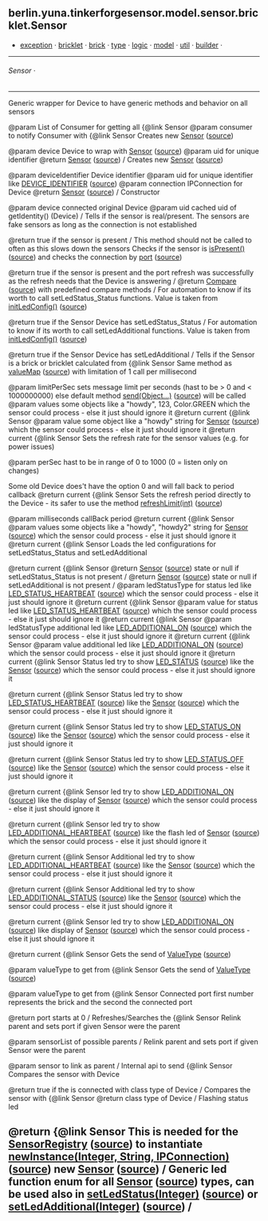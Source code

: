 
## berlin.yuna.tinkerforgesensor.model.sensor.bricklet.Sensor
* [exception](https://github.com/YunaBraska/tinkerforge-sensor/blob/master/readmeDoc/berlin/yuna/tinkerforgesensor/model/exception/README.md) · [bricklet](https://github.com/YunaBraska/tinkerforge-sensor/blob/master/readmeDoc/berlin/yuna/tinkerforgesensor/model/sensor/bricklet/README.md) · [brick](https://github.com/YunaBraska/tinkerforge-sensor/blob/master/readmeDoc/berlin/yuna/tinkerforgesensor/model/sensor/brick/README.md) · [type](https://github.com/YunaBraska/tinkerforge-sensor/blob/master/readmeDoc/berlin/yuna/tinkerforgesensor/model/type/README.md) · [logic](https://github.com/YunaBraska/tinkerforge-sensor/blob/master/readmeDoc/berlin/yuna/tinkerforgesensor/logic/README.md) · [model](https://github.com/YunaBraska/tinkerforge-sensor/blob/master/readmeDoc/berlin/yuna/tinkerforgesensor/model/README.md) · [util](https://github.com/YunaBraska/tinkerforge-sensor/blob/master/readmeDoc/berlin/yuna/tinkerforgesensor/util/README.md) · [builder](https://github.com/YunaBraska/tinkerforge-sensor/blob/master/readmeDoc/berlin/yuna/tinkerforgesensor/model/builder/README.md) · 

---
###### Sensor · 

---

 Generic wrapper for Device to have generic methods and behavior on all sensors

 @param 
 List of Consumer for getting all {@link Sensor
 @param consumer to notify Consumer with {@link Sensor
 Creates new [Sensor](https://github.com/YunaBraska/tinkerforge-sensor/blob/master/readmeDoc/berlin/yuna/tinkerforgesensor/model/sensor/bricklet/Sensor.md) ([source](https://github.com/YunaBraska/tinkerforge-sensor/blob/master/src/main/java/berlin/yuna/tinkerforgesensor/model/sensor/bricklet/Sensor.java))

 @param device Device to wrap with [Sensor](https://github.com/YunaBraska/tinkerforge-sensor/blob/master/readmeDoc/berlin/yuna/tinkerforgesensor/model/sensor/bricklet/Sensor.md) ([source](https://github.com/YunaBraska/tinkerforge-sensor/blob/master/src/main/java/berlin/yuna/tinkerforgesensor/model/sensor/bricklet/Sensor.java))
 @param uid    for unique identifier
 @return [Sensor](https://github.com/YunaBraska/tinkerforge-sensor/blob/master/readmeDoc/berlin/yuna/tinkerforgesensor/model/sensor/bricklet/Sensor.md) ([source](https://github.com/YunaBraska/tinkerforge-sensor/blob/master/src/main/java/berlin/yuna/tinkerforgesensor/model/sensor/bricklet/Sensor.java))
/
 Creates new [Sensor](https://github.com/YunaBraska/tinkerforge-sensor/blob/master/readmeDoc/berlin/yuna/tinkerforgesensor/model/sensor/bricklet/Sensor.md) ([source](https://github.com/YunaBraska/tinkerforge-sensor/blob/master/src/main/java/berlin/yuna/tinkerforgesensor/model/sensor/bricklet/Sensor.java))

 @param deviceIdentifier Device identifier
 @param uid              for unique identifier like [DEVICE_IDENTIFIER](https://github.com/YunaBraska/tinkerforge-sensor/blob/master/readmeDoc/berlin/yuna/tinkerforgesensor/model/sensor/bricklet/Sensor.md) ([source](https://github.com/YunaBraska/tinkerforge-sensor/blob/master/src/main/java/berlin/yuna/tinkerforgesensor/model/sensor/bricklet/Sensor.java))
 @param connection       IPConnection for Device
 @return [Sensor](https://github.com/YunaBraska/tinkerforge-sensor/blob/master/readmeDoc/berlin/yuna/tinkerforgesensor/model/sensor/bricklet/Sensor.md) ([source](https://github.com/YunaBraska/tinkerforge-sensor/blob/master/src/main/java/berlin/yuna/tinkerforgesensor/model/sensor/bricklet/Sensor.java))
/
 Constructor

 @param device connected original Device
 @param uid    cached uid of getIdentity() (Device)
/
 Tells if the sensor is real/present. The sensors are fake sensors as long as the connection is not established

 @return true if the sensor is present
/
 This method should not be called to often as this slows down the sensors
 Checks if the sensor is [isPresent()](https://github.com/YunaBraska/tinkerforge-sensor/blob/master/readmeDoc/berlin/yuna/tinkerforgesensor/model/sensor/bricklet/Sensor.md) ([source](https://github.com/YunaBraska/tinkerforge-sensor/blob/master/src/main/java/berlin/yuna/tinkerforgesensor/model/sensor/bricklet/Sensor.java)) and checks the connection by [port](https://github.com/YunaBraska/tinkerforge-sensor/blob/master/readmeDoc/berlin/yuna/tinkerforgesensor/model/sensor/bricklet/Sensor.md) ([source](https://github.com/YunaBraska/tinkerforge-sensor/blob/master/src/main/java/berlin/yuna/tinkerforgesensor/model/sensor/bricklet/Sensor.java))

 @return true if the sensor is present and the port refresh was successfully as the refresh needs that the Device is answering
/
 @return [Compare](https://github.com/YunaBraska/tinkerforge-sensor/blob/master/readmeDoc/berlin/yuna/tinkerforgesensor/model/builder/Compare.md) ([source](https://github.com/YunaBraska/tinkerforge-sensor/blob/master/src/main/java/berlin/yuna/tinkerforgesensor/model/builder/Compare.java)) with predefined compare methods
/
 For automation to know if its worth to call setLedStatus_Status functions. Value is taken from [initLedConfig()](https://github.com/YunaBraska/tinkerforge-sensor/blob/master/readmeDoc/berlin/yuna/tinkerforgesensor/model/sensor/bricklet/Sensor.md) ([source](https://github.com/YunaBraska/tinkerforge-sensor/blob/master/src/main/java/berlin/yuna/tinkerforgesensor/model/sensor/bricklet/Sensor.java))

 @return true if the Sensor Device has setLedStatus_Status
/
 For automation to know if its worth to call setLedAdditional functions. Value is taken from [initLedConfig()](https://github.com/YunaBraska/tinkerforge-sensor/blob/master/readmeDoc/berlin/yuna/tinkerforgesensor/model/sensor/bricklet/Sensor.md) ([source](https://github.com/YunaBraska/tinkerforge-sensor/blob/master/src/main/java/berlin/yuna/tinkerforgesensor/model/sensor/bricklet/Sensor.java))

 @return true if the Sensor Device has setLedAdditional
/
 Tells if the Sensor is a brick or bricklet calculated from {@link Sensor
 Same method as [valueMap](https://github.com/YunaBraska/tinkerforge-sensor/blob/master/readmeDoc/berlin/yuna/tinkerforgesensor/model/sensor/bricklet/Sensor.md) ([source](https://github.com/YunaBraska/tinkerforge-sensor/blob/master/src/main/java/berlin/yuna/tinkerforgesensor/model/sensor/bricklet/Sensor.java)) with limitation of 1 call per millisecond

 @param limitPerSec sets message limit per seconds (hast to be > 0 and < 1000000000) else default method [send(Object...)](https://github.com/YunaBraska/tinkerforge-sensor/blob/master/readmeDoc/berlin/yuna/tinkerforgesensor/model/sensor/bricklet/Sensor.md) ([source](https://github.com/YunaBraska/tinkerforge-sensor/blob/master/src/main/java/berlin/yuna/tinkerforgesensor/model/sensor/bricklet/Sensor.java)) will be called
 @param values      some objects like a "howdy", 123, Color.GREEN which the sensor could process - else it just should ignore it
 @return current {@link Sensor
 @param value some object like a "howdy" string for [Sensor](https://github.com/YunaBraska/tinkerforge-sensor/blob/master/readmeDoc/berlin/yuna/tinkerforgesensor/model/sensor/bricklet/Sensor.md) ([source](https://github.com/YunaBraska/tinkerforge-sensor/blob/master/src/main/java/berlin/yuna/tinkerforgesensor/model/sensor/bricklet/Sensor.java)) which the sensor could process - else it just should ignore it
 @return current {@link Sensor
 Sets the refresh rate for the sensor values (e.g. for power issues)

 @param perSec hast to be in range of 0 to 1000 (0 = listen only on changes)
               
 Some old Device does't have the option 0 and will fall back to period callback
 @return current {@link Sensor
 Sets the refresh period directly to the Device - its safer to use the method [refreshLimit(int)](https://github.com/YunaBraska/tinkerforge-sensor/blob/master/readmeDoc/berlin/yuna/tinkerforgesensor/model/sensor/bricklet/Sensor.md) ([source](https://github.com/YunaBraska/tinkerforge-sensor/blob/master/src/main/java/berlin/yuna/tinkerforgesensor/model/sensor/bricklet/Sensor.java))

 @param milliseconds callBack period
 @return current {@link Sensor
 @param values some objects like a "howdy", "howdy2" string for [Sensor](https://github.com/YunaBraska/tinkerforge-sensor/blob/master/readmeDoc/berlin/yuna/tinkerforgesensor/model/sensor/bricklet/Sensor.md) ([source](https://github.com/YunaBraska/tinkerforge-sensor/blob/master/src/main/java/berlin/yuna/tinkerforgesensor/model/sensor/bricklet/Sensor.java)) which the sensor could process - else it just should ignore it
 @return current {@link Sensor
 Loads the led configurations for setLedStatus_Status and setLedAdditional

 @return current {@link Sensor
 @return [Sensor](https://github.com/YunaBraska/tinkerforge-sensor/blob/master/readmeDoc/berlin/yuna/tinkerforgesensor/model/sensor/bricklet/Sensor.md) ([source](https://github.com/YunaBraska/tinkerforge-sensor/blob/master/src/main/java/berlin/yuna/tinkerforgesensor/model/sensor/bricklet/Sensor.java)) state or null if setLedStatus_Status is not present
/
 @return [Sensor](https://github.com/YunaBraska/tinkerforge-sensor/blob/master/readmeDoc/berlin/yuna/tinkerforgesensor/model/sensor/bricklet/Sensor.md) ([source](https://github.com/YunaBraska/tinkerforge-sensor/blob/master/src/main/java/berlin/yuna/tinkerforgesensor/model/sensor/bricklet/Sensor.java)) state or null if setLedAdditional is not present
/
 @param ledStatusType for status led like [LED_STATUS_HEARTBEAT](https://github.com/YunaBraska/tinkerforge-sensor/blob/master/readmeDoc/berlin/yuna/tinkerforgesensor/model/sensor/bricklet/Sensor.md) ([source](https://github.com/YunaBraska/tinkerforge-sensor/blob/master/src/main/java/berlin/yuna/tinkerforgesensor/model/sensor/bricklet/Sensor.java)) which the sensor could process - else it just should ignore it
 @return current {@link Sensor
 @param value for status led like [LED_STATUS_HEARTBEAT](https://github.com/YunaBraska/tinkerforge-sensor/blob/master/readmeDoc/berlin/yuna/tinkerforgesensor/model/sensor/bricklet/Sensor.md) ([source](https://github.com/YunaBraska/tinkerforge-sensor/blob/master/src/main/java/berlin/yuna/tinkerforgesensor/model/sensor/bricklet/Sensor.java)) which the sensor could process - else it just should ignore it
 @return current {@link Sensor
 @param ledStatusType additional led like [LED_ADDITIONAL_ON](https://github.com/YunaBraska/tinkerforge-sensor/blob/master/readmeDoc/berlin/yuna/tinkerforgesensor/model/sensor/bricklet/Sensor.md) ([source](https://github.com/YunaBraska/tinkerforge-sensor/blob/master/src/main/java/berlin/yuna/tinkerforgesensor/model/sensor/bricklet/Sensor.java)) which the sensor could process - else it just should ignore it
 @return current {@link Sensor
 @param value additional led like [LED_ADDITIONAL_ON](https://github.com/YunaBraska/tinkerforge-sensor/blob/master/readmeDoc/berlin/yuna/tinkerforgesensor/model/sensor/bricklet/Sensor.md) ([source](https://github.com/YunaBraska/tinkerforge-sensor/blob/master/src/main/java/berlin/yuna/tinkerforgesensor/model/sensor/bricklet/Sensor.java)) which the sensor could process - else it just should ignore it
 @return current {@link Sensor
 Status led try to show [LED_STATUS](https://github.com/YunaBraska/tinkerforge-sensor/blob/master/readmeDoc/berlin/yuna/tinkerforgesensor/model/sensor/bricklet/Sensor.md) ([source](https://github.com/YunaBraska/tinkerforge-sensor/blob/master/src/main/java/berlin/yuna/tinkerforgesensor/model/sensor/bricklet/Sensor.java)) like the [Sensor](https://github.com/YunaBraska/tinkerforge-sensor/blob/master/readmeDoc/berlin/yuna/tinkerforgesensor/model/sensor/bricklet/Sensor.md) ([source](https://github.com/YunaBraska/tinkerforge-sensor/blob/master/src/main/java/berlin/yuna/tinkerforgesensor/model/sensor/bricklet/Sensor.java)) which the sensor could process - else it just should ignore it

 @return current {@link Sensor
 Status led try to show [LED_STATUS_HEARTBEAT](https://github.com/YunaBraska/tinkerforge-sensor/blob/master/readmeDoc/berlin/yuna/tinkerforgesensor/model/sensor/bricklet/Sensor.md) ([source](https://github.com/YunaBraska/tinkerforge-sensor/blob/master/src/main/java/berlin/yuna/tinkerforgesensor/model/sensor/bricklet/Sensor.java)) like the [Sensor](https://github.com/YunaBraska/tinkerforge-sensor/blob/master/readmeDoc/berlin/yuna/tinkerforgesensor/model/sensor/bricklet/Sensor.md) ([source](https://github.com/YunaBraska/tinkerforge-sensor/blob/master/src/main/java/berlin/yuna/tinkerforgesensor/model/sensor/bricklet/Sensor.java)) which the sensor could process - else it just should ignore it

 @return current {@link Sensor
 Status led try to show [LED_STATUS_ON](https://github.com/YunaBraska/tinkerforge-sensor/blob/master/readmeDoc/berlin/yuna/tinkerforgesensor/model/sensor/bricklet/Sensor.md) ([source](https://github.com/YunaBraska/tinkerforge-sensor/blob/master/src/main/java/berlin/yuna/tinkerforgesensor/model/sensor/bricklet/Sensor.java)) like the [Sensor](https://github.com/YunaBraska/tinkerforge-sensor/blob/master/readmeDoc/berlin/yuna/tinkerforgesensor/model/sensor/bricklet/Sensor.md) ([source](https://github.com/YunaBraska/tinkerforge-sensor/blob/master/src/main/java/berlin/yuna/tinkerforgesensor/model/sensor/bricklet/Sensor.java)) which the sensor could process - else it just should ignore it

 @return current {@link Sensor
 Status led try to show [LED_STATUS_OFF](https://github.com/YunaBraska/tinkerforge-sensor/blob/master/readmeDoc/berlin/yuna/tinkerforgesensor/model/sensor/bricklet/Sensor.md) ([source](https://github.com/YunaBraska/tinkerforge-sensor/blob/master/src/main/java/berlin/yuna/tinkerforgesensor/model/sensor/bricklet/Sensor.java)) like the [Sensor](https://github.com/YunaBraska/tinkerforge-sensor/blob/master/readmeDoc/berlin/yuna/tinkerforgesensor/model/sensor/bricklet/Sensor.md) ([source](https://github.com/YunaBraska/tinkerforge-sensor/blob/master/src/main/java/berlin/yuna/tinkerforgesensor/model/sensor/bricklet/Sensor.java)) which the sensor could process - else it just should ignore it

 @return current {@link Sensor
 led try to show [LED_ADDITIONAL_ON](https://github.com/YunaBraska/tinkerforge-sensor/blob/master/readmeDoc/berlin/yuna/tinkerforgesensor/model/sensor/bricklet/Sensor.md) ([source](https://github.com/YunaBraska/tinkerforge-sensor/blob/master/src/main/java/berlin/yuna/tinkerforgesensor/model/sensor/bricklet/Sensor.java)) like the display of [Sensor](https://github.com/YunaBraska/tinkerforge-sensor/blob/master/readmeDoc/berlin/yuna/tinkerforgesensor/model/sensor/bricklet/Sensor.md) ([source](https://github.com/YunaBraska/tinkerforge-sensor/blob/master/src/main/java/berlin/yuna/tinkerforgesensor/model/sensor/bricklet/Sensor.java)) which the sensor could process - else it just should ignore it

 @return current {@link Sensor
 led try to show [LED_ADDITIONAL_HEARTBEAT](https://github.com/YunaBraska/tinkerforge-sensor/blob/master/readmeDoc/berlin/yuna/tinkerforgesensor/model/sensor/bricklet/Sensor.md) ([source](https://github.com/YunaBraska/tinkerforge-sensor/blob/master/src/main/java/berlin/yuna/tinkerforgesensor/model/sensor/bricklet/Sensor.java)) like the flash led of [Sensor](https://github.com/YunaBraska/tinkerforge-sensor/blob/master/readmeDoc/berlin/yuna/tinkerforgesensor/model/sensor/bricklet/Sensor.md) ([source](https://github.com/YunaBraska/tinkerforge-sensor/blob/master/src/main/java/berlin/yuna/tinkerforgesensor/model/sensor/bricklet/Sensor.java)) which the sensor could process - else it just should ignore it

 @return current {@link Sensor
 Additional led try to show [LED_ADDITIONAL_HEARTBEAT](https://github.com/YunaBraska/tinkerforge-sensor/blob/master/readmeDoc/berlin/yuna/tinkerforgesensor/model/sensor/bricklet/Sensor.md) ([source](https://github.com/YunaBraska/tinkerforge-sensor/blob/master/src/main/java/berlin/yuna/tinkerforgesensor/model/sensor/bricklet/Sensor.java)) like the [Sensor](https://github.com/YunaBraska/tinkerforge-sensor/blob/master/readmeDoc/berlin/yuna/tinkerforgesensor/model/sensor/bricklet/Sensor.md) ([source](https://github.com/YunaBraska/tinkerforge-sensor/blob/master/src/main/java/berlin/yuna/tinkerforgesensor/model/sensor/bricklet/Sensor.java)) which the sensor could process - else it just should ignore it

 @return current {@link Sensor
 Additional led try to show [LED_ADDITIONAL_STATUS](https://github.com/YunaBraska/tinkerforge-sensor/blob/master/readmeDoc/berlin/yuna/tinkerforgesensor/model/sensor/bricklet/Sensor.md) ([source](https://github.com/YunaBraska/tinkerforge-sensor/blob/master/src/main/java/berlin/yuna/tinkerforgesensor/model/sensor/bricklet/Sensor.java)) like the [Sensor](https://github.com/YunaBraska/tinkerforge-sensor/blob/master/readmeDoc/berlin/yuna/tinkerforgesensor/model/sensor/bricklet/Sensor.md) ([source](https://github.com/YunaBraska/tinkerforge-sensor/blob/master/src/main/java/berlin/yuna/tinkerforgesensor/model/sensor/bricklet/Sensor.java)) which the sensor could process - else it just should ignore it

 @return current {@link Sensor
 led try to show [LED_ADDITIONAL_ON](https://github.com/YunaBraska/tinkerforge-sensor/blob/master/readmeDoc/berlin/yuna/tinkerforgesensor/model/sensor/bricklet/Sensor.md) ([source](https://github.com/YunaBraska/tinkerforge-sensor/blob/master/src/main/java/berlin/yuna/tinkerforgesensor/model/sensor/bricklet/Sensor.java)) like display of [Sensor](https://github.com/YunaBraska/tinkerforge-sensor/blob/master/readmeDoc/berlin/yuna/tinkerforgesensor/model/sensor/bricklet/Sensor.md) ([source](https://github.com/YunaBraska/tinkerforge-sensor/blob/master/src/main/java/berlin/yuna/tinkerforgesensor/model/sensor/bricklet/Sensor.java)) which the sensor could process - else it just should ignore it

 @return current {@link Sensor
 Gets the send of [ValueType](https://github.com/YunaBraska/tinkerforge-sensor/blob/master/readmeDoc/berlin/yuna/tinkerforgesensor/model/type/ValueType.md) ([source](https://github.com/YunaBraska/tinkerforge-sensor/blob/master/src/main/java/berlin/yuna/tinkerforgesensor/model/type/ValueType.java))

 @param valueType to get from {@link Sensor
 Gets the send of [ValueType](https://github.com/YunaBraska/tinkerforge-sensor/blob/master/readmeDoc/berlin/yuna/tinkerforgesensor/model/type/ValueType.md) ([source](https://github.com/YunaBraska/tinkerforge-sensor/blob/master/src/main/java/berlin/yuna/tinkerforgesensor/model/type/ValueType.java))

 @param valueType to get from {@link Sensor
 Connected port first number represents the brick and the second the connected port

 @return port starts at 0
/
 Refreshes/Searches the {@link Sensor
 Relink parent and sets port if given Sensor were the parent

 @param sensorList of possible parents
/
 Relink parent and sets port if given Sensor were the parent

 @param sensor to link as parent
/
 Internal api to send {@link Sensor
 Compares the sensor with Device

 @return true if the is connected with class type of Device
/
 Compares the sensor with {@link Sensor
 @return class type of Device
/
 Flashing status led

 @return {@link Sensor
 This is needed for the [SensorRegistry](https://github.com/YunaBraska/tinkerforge-sensor/blob/master/readmeDoc/berlin/yuna/tinkerforgesensor/model/SensorRegistry.md) ([source](https://github.com/YunaBraska/tinkerforge-sensor/blob/master/src/main/java/berlin/yuna/tinkerforgesensor/model/SensorRegistry.java)) to instantiate [newInstance(Integer, String, IPConnection)](https://github.com/YunaBraska/tinkerforge-sensor/blob/master/readmeDoc/berlin/yuna/tinkerforgesensor/model/sensor/bricklet/Sensor.md) ([source](https://github.com/YunaBraska/tinkerforge-sensor/blob/master/src/main/java/berlin/yuna/tinkerforgesensor/model/sensor/bricklet/Sensor.java)) new [Sensor](https://github.com/YunaBraska/tinkerforge-sensor/blob/master/readmeDoc/berlin/yuna/tinkerforgesensor/model/sensor/bricklet/Sensor.md) ([source](https://github.com/YunaBraska/tinkerforge-sensor/blob/master/src/main/java/berlin/yuna/tinkerforgesensor/model/sensor/bricklet/Sensor.java))
/
 Generic led function enum for all [Sensor](https://github.com/YunaBraska/tinkerforge-sensor/blob/master/readmeDoc/berlin/yuna/tinkerforgesensor/model/sensor/bricklet/Sensor.md) ([source](https://github.com/YunaBraska/tinkerforge-sensor/blob/master/src/main/java/berlin/yuna/tinkerforgesensor/model/sensor/bricklet/Sensor.java)) types, can be used also in [setLedStatus(Integer)](https://github.com/YunaBraska/tinkerforge-sensor/blob/master/readmeDoc/berlin/yuna/tinkerforgesensor/model/sensor/bricklet/Sensor.md) ([source](https://github.com/YunaBraska/tinkerforge-sensor/blob/master/src/main/java/berlin/yuna/tinkerforgesensor/model/sensor/bricklet/Sensor.java)) or [setLedAdditional(Integer)](https://github.com/YunaBraska/tinkerforge-sensor/blob/master/readmeDoc/berlin/yuna/tinkerforgesensor/model/sensor/bricklet/Sensor.md) ([source](https://github.com/YunaBraska/tinkerforge-sensor/blob/master/src/main/java/berlin/yuna/tinkerforgesensor/model/sensor/bricklet/Sensor.java))
/
--- 
